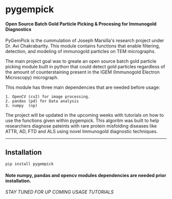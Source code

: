# pygempick
#### Open Source Batch Gold Particle Picking &amp; Procesing for Immunogold Diagnostics

PyGemPick is the cummulation of Joseph Marsilla's research project 
under Dr. Avi Chakrabartty. This module contains functions that enable 
filtering, detection, and modeling of immunogold particles on TEM micrographs. 

The main project goal was to greate an open source batch gold particle picking
module built in python that could detect gold particles regardless of the amount
of counterstaining present in the IGEM (Immunogold Electron Microscopy) micrograph. 

This module has three main dependencies that are needed before usage: 

	1. OpenCV (cv2) for image processing. 
	2. pandas (pd) for Data analysis 
	3. numpy  (np) 


The project will be updated in the upcoming weeks with tutorials on how 
to use the functions given within pygempick. This algoritm was built to
help researchers diagnose pateints with rare protein misfolding diseases 
like ATTR, AD, FTD and ALS using novel Immunogold diagnostic techniques. 

--------

## Installation 
	
	pip install pygempick

#### Note numpy, pandas and opencv modules dependencies are needed prior installation. 

*STAY TUNED FOR UP COMING USAGE TUTORIALS*
